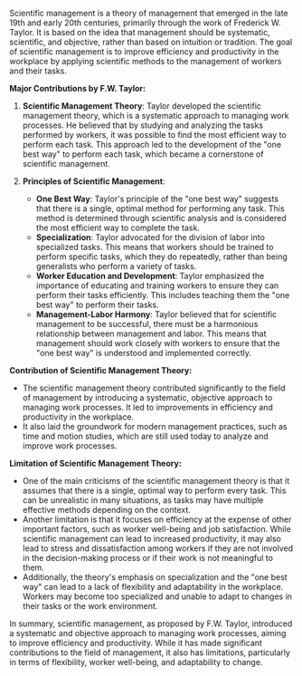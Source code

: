 Scientific management is a theory of management that emerged in the late 19th and early 20th centuries, primarily through the work of Frederick W. Taylor. It is based on the idea that management should be systematic, scientific, and objective, rather than based on intuition or tradition. The goal of scientific management is to improve efficiency and productivity in the workplace by applying scientific methods to the management of workers and their tasks.

**Major Contributions by F.W. Taylor:**

1. **Scientific Management Theory**: Taylor developed the scientific management theory, which is a systematic approach to managing work processes. He believed that by studying and analyzing the tasks performed by workers, it was possible to find the most efficient way to perform each task. This approach led to the development of the "one best way" to perform each task, which became a cornerstone of scientific management.

2. **Principles of Scientific Management**:
   - **One Best Way**: Taylor's principle of the "one best way" suggests that there is a single, optimal method for performing any task. This method is determined through scientific analysis and is considered the most efficient way to complete the task.
   - **Specialization**: Taylor advocated for the division of labor into specialized tasks. This means that workers should be trained to perform specific tasks, which they do repeatedly, rather than being generalists who perform a variety of tasks.
   - **Worker Education and Development**: Taylor emphasized the importance of educating and training workers to ensure they can perform their tasks efficiently. This includes teaching them the "one best way" to perform their tasks.
   - **Management-Labor Harmony**: Taylor believed that for scientific management to be successful, there must be a harmonious relationship between management and labor. This means that management should work closely with workers to ensure that the "one best way" is understood and implemented correctly.

**Contribution of Scientific Management Theory:**
- The scientific management theory contributed significantly to the field of management by introducing a systematic, objective approach to managing work processes. It led to improvements in efficiency and productivity in the workplace.
- It also laid the groundwork for modern management practices, such as time and motion studies, which are still used today to analyze and improve work processes.

**Limitation of Scientific Management Theory:**
- One of the main criticisms of the scientific management theory is that it assumes that there is a single, optimal way to perform every task. This can be unrealistic in many situations, as tasks may have multiple effective methods depending on the context.
- Another limitation is that it focuses on efficiency at the expense of other important factors, such as worker well-being and job satisfaction. While scientific management can lead to increased productivity, it may also lead to stress and dissatisfaction among workers if they are not involved in the decision-making process or if their work is not meaningful to them.
- Additionally, the theory's emphasis on specialization and the "one best way" can lead to a lack of flexibility and adaptability in the workplace. Workers may become too specialized and unable to adapt to changes in their tasks or the work environment.

In summary, scientific management, as proposed by F.W. Taylor, introduced a systematic and objective approach to managing work processes, aiming to improve efficiency and productivity. While it has made significant contributions to the field of management, it also has limitations, particularly in terms of flexibility, worker well-being, and adaptability to change.